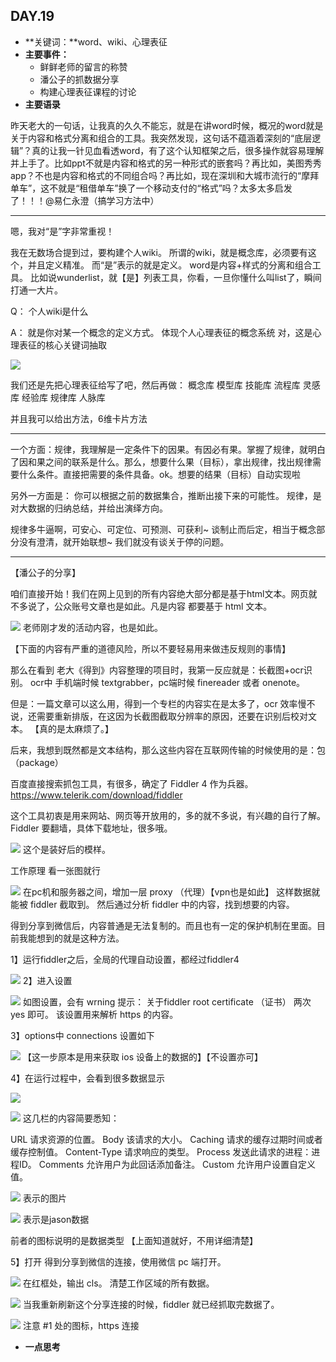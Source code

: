 ## DAY.19
+ **关键词：**word、wiki、心理表征
+ **主要事件：**
    + 鲜鲜老师的留言的称赞
    + 潘公子的抓数据分享
    + 构建心理表征课程的讨论
+ **主要语录**

昨天老大的一句话，让我真的久久不能忘，就是在讲word时候，概况的word就是关于内容和格式分离和组合的工具。我突然发现，这句话不蕴涵着深刻的“底层逻辑”？真的让我一针见血看透word，有了这个认知框架之后，很多操作就容易理解并上手了。比如ppt不就是内容和格式的另一种形式的嵌套吗？再比如，美图秀秀app？不也是内容和格式的不同组合吗？再比如，现在深圳和大城市流行的“摩拜单车”，这不就是“租借单车”换了一个移动支付的“格式”吗？太多太多启发了！！！@易仁永澄（搞学习方法中）

----------
嗯，我对“是”字非常重视！

我在无数场合提到过，要构建个人wiki。
所谓的wiki，就是概念库，必须要有这个，并且定义精准。
而“是”表示的就是定义。
word是内容+样式的分离和组合工具。
比如说wunderlist，就【是】列表工具，你看，一旦你懂什么叫list了，瞬间打通一大片。

Q：
个人wiki是什么

A：
就是你对某一个概念的定义方式。
体现个人心理表征的概念系统
对，这是心理表征的核心关键词抽取


![](./_image/8a9559769393dd0619a868e2df33283.jpg)

我们还是先把心理表征给写了吧，然后再做：
概念库
模型库
技能库
流程库
灵感库
经验库
规律库
人脉库

并且我可以给出方法，6维卡片方法

--------

一个方面：规律，我理解是一定条件下的因果。有因必有果。掌握了规律，就明白了因和果之间的联系是什么。那么，想要什么果（目标），拿出规律，找出规律需要什么条件。直接把需要的条件具备。ok。想要的结果（目标）自动实现啦

另外一方面是：
你可以根据之前的数据集合，推断出接下来的可能性。
规律，是对大数据的归纳总结，并给出演绎方向。

规律多牛逼啊，可安心、可定位、可预测、可获利~
谈制止而后定，相当于概念部分没有澄清，就开始联想~
我们就没有谈关于停的问题。

----------

【潘公子的分享】

咱们直接开始！我们在网上见到的所有内容绝大部分都是基于html文本。网页就不多说了，公众账号文章也是如此。凡是内容 都要基于 html 文本。


![](./_image/75b49e6e44e0d6e2d8491f7dcb2db22.jpg)
老师刚才发的活动内容，也是如此。

【下面的内容有严重的道德风险，所以不要轻易用来做违反规则的事情】

那么在看到 老大《得到》内容整理的项目时，我第一反应就是：长截图+ocr识别。
ocr中 手机端时候 textgrabber，pc端时候 finereader 或者 onenote。

但是：一篇文章可以这么用，得到一个专栏的内容实在是太多了，ocr 效率慢不说，还需要重新排版，在这因为长截图截取分辨率的原因，还要在识别后校对文本。
【真的是太麻烦了。】

后来，我想到既然都是文本结构，那么这些内容在互联网传输的时候使用的是：包（package）

百度直接搜索抓包工具，有很多，确定了 Fiddler 4 作为兵器。https://www.telerik.com/download/fiddler

这个工具初衷是用来网站、网页等开放用的，多的就不多说，有兴趣的自行了解。
Fiddler 要翻墙，具体下载地址，很多哦。

![](./_image/f6603b2d83d62d35a6a66876564e209.jpg)
这个是装好后的模样。

工作原理 看一张图就行

![](./_image/18a3e640efa2d4f76fad7bd4939028b.jpg)
在pc机和服务器之间，增加一层 proxy （代理）【vpn也是如此】
这样数据就能被 fiddler 截取到。
然后通过分析 fiddler 中的内容，找到想要的内容。

得到分享到微信后，内容普通是无法复制的。而且也有一定的保护机制在里面。目前我能想到的就是这种方法。

1】运行fiddler之后，全局的代理自动设置，都经过fiddler4

![](./_image/706e64b1c3c37ff210b575b6ee2d4f3.jpg)
2】进入设置

![](./_image/f0865f8b8092edea16ef1857496e669.jpg)
如图设置，会有 wrning 提示：
关于fiddler root certificate （证书）
两次 yes 即可。
该设置用来解析 https 的内容。

3】options中 connections 设置如下

![](./_image/b06ddef90aadfc6f41ca1b5b1339f8e.jpg)
【这一步原本是用来获取 ios 设备上的数据的】【不设置亦可】

4】在运行过程中，会看到很多数据显示

![](./_image/fbfc90dbb12f5781c5afa2655cad68a.jpg)

![](./_image/dbf01098326a163b87de1e6121397da.jpg)
这几栏的内容简要悉知：

URL
 请求资源的位置。
 Body
 该请求的大小。
 Caching
 请求的缓存过期时间或者缓存控制值。
 Content-Type
 请求响应的类型。
 Process
 发送此请求的进程：进程ID。
 Comments
 允许用户为此回话添加备注。
 Custom
 允许用户设置自定义值。

![](./_image/a4406a63b5d5a964cbfb5e838ee9bd3.jpg)
表示的图片


![](./_image/8405cd041f5b5d4567e172024834683.jpg)
表示是jason数据

前者的图标说明的是数据类型
【上面知道就好，不用详细清楚】

5】打开 得到分享到微信的连接，使用微信 pc 端打开。

![](./_image/5532b6971f3425c2060545464a303a5.jpg)
在红框处，输出 cls。
清楚工作区域的所有数据。

![](./_image/7f7fe0f09bb17a0d398a10e9d38c344.jpg)
当我重新刷新这个分享连接的时候，fiddler 就已经抓取完数据了。

![](./_image/934ef3deae3e5133143e30bb25abaec.jpg)
注意 #1 处的图标，https 连接

+ **一点思考**